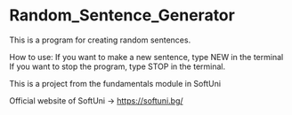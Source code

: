 # Random_Sentence_Generator
This is a program for creating random sentences.

How to use:
  If you want to make a new sentence, type NEW in the terminal
  If you want to stop the program, type STOP in the terminal.

This is a project from the fundamentals module in SoftUni

Official website of SoftUni  ->  https://softuni.bg/
